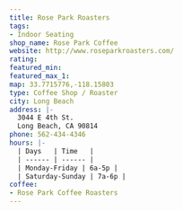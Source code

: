 ```yaml
---
title: Rose Park Roasters
tags:
- Indoor Seating
shop_name: Rose Park Coffee
website: http://www.roseparkroasters.com/
rating: 
featured_min: 
featured_max_1: 
map: 33.7715776,-118.15803
type: Coffee Shop / Roaster
city: Long Beach
address: |-
  3044 E 4th St.
  Long Beach, CA 90814
phone: 562-434-4346
hours: |-
  | Days   | Time   |
  | ------ | ------ |
  | Monday-Friday | 6a-5p |
  | Saturday-Sunday | 7a-6p |
coffee:
- Rose Park Coffee Roasters
---
```


